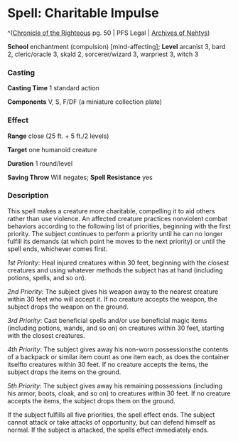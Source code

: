 # Spell: Charitable Impulse

^([Chronicle of the Righteous][ss-charitable-impulse] pg. 50 | PFS Legal | [Archives of Nehtys][sn-charitable-impulse])

**School** enchantment (compulsion) [mind-affecting]; **Level** arcanist 3, bard 2, cleric/oracle 3, skald 2, sorcerer/wizard 3, warpriest 3, witch 3

### Casting

**Casting Time** 1 standard action   

**Components** V, S, F/DF (a miniature collection plate) 

### Effect

**Range** close (25 ft. + 5 ft./2 levels)  

**Target** one humanoid creature  

**Duration** 1 round/level   

**Saving Throw** Will negates; **Spell Resistance** yes 

### Description

This spell makes a creature more charitable, compelling it to aid others rather than use violence. An affected creature practices nonviolent combat behaviors according to the following list of priorities, beginning with the first priority. The subject continues to perform a priority until he can no longer fulfill its demands (at which point he moves to the next priority) or until the spell ends, whichever comes first.   

_1st Priority_: Heal injured creatures within 30 feet, beginning with the closest creatures and using whatever methods the subject has at hand (including potions, spells, and so on).   

_2nd Priority_: The subject gives his weapon away to the nearest creature within 30 feet who will accept it. If no creature accepts the weapon, the subject drops the weapon on the ground.   

_3rd Priority_: Cast beneficial spells and/or use beneficial magic items (including potions, wands, and so on) on creatures within 30 feet, starting with the closest creatures.   

_4th Priority_: The subject gives away his non-worn possessionsthe contents of a backpack or similar item count as one item each, as does the container itselfto creatures within 30 feet. If no creature accepts the items, the subject drops the items on the ground.   

_5th Priority_: The subject gives away his remaining possessions (including his armor, boots, cloak, and so on) to creatures within 30 feet. If no creature accepts the items, the subject drops them on the ground.   

If the subject fulfills all five priorities, the spell effect ends. The subject cannot attack or take attacks of opportunity, but can defend himself as normal. If the subject is attacked, the spells effect immediately ends.

[ss-charitable-impulse]: http://paizo.com/products/btpy8xe9
[sn-charitable-impulse]: http://www.archivesofnethys.com/SpellDisplay.aspx?ItemName=Charitable%20Impulse
